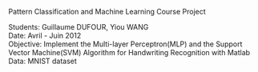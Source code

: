 Pattern Classification and Machine Learning Course Project

Students: Guillaume DUFOUR, Yiou WANG<br />
Date: Avril - Juin 2012<br />
Objective: Implement the Multi-layer Perceptron(MLP) and the Support Vector Machine(SVM) Algorithm for Handwriting Recognition with Matlab<br />
Data: MNIST dataset
